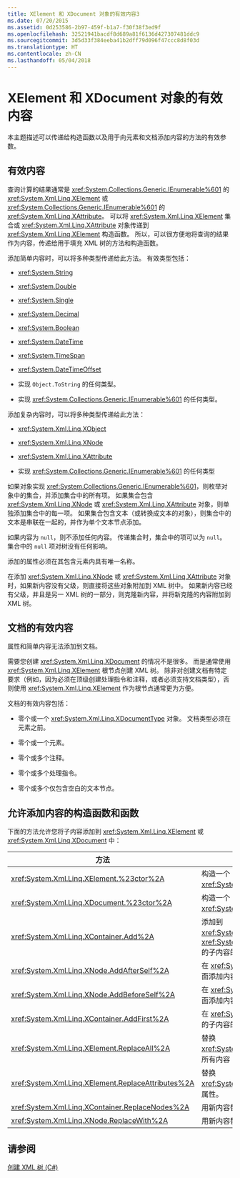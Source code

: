 ```yaml
---
title: XElement 和 XDocument 对象的有效内容3
ms.date: 07/20/2015
ms.assetid: 0d253586-2b97-459f-b1a7-f30f38f3ed9f
ms.openlocfilehash: 32521941bacdf8d689a81f6136d427307481ddc9
ms.sourcegitcommit: 3d5d33f384eeba41b2dff79d096f47ccc8d8f03d
ms.translationtype: HT
ms.contentlocale: zh-CN
ms.lasthandoff: 05/04/2018
---
```

# <a name="valid-content-of-xelement-and-xdocument-objects"></a>XElement 和 XDocument 对象的有效内容
本主题描述可以传递给构造函数以及用于向元素和文档添加内容的方法的有效参数。  
  
## <a name="valid-content"></a>有效内容  
 查询计算的结果通常是 <xref:System.Collections.Generic.IEnumerable%601> 的 <xref:System.Xml.Linq.XElement> 或 <xref:System.Collections.Generic.IEnumerable%601> 的 <xref:System.Xml.Linq.XAttribute>。 可以将 <xref:System.Xml.Linq.XElement> 集合或 <xref:System.Xml.Linq.XAttribute> 对象传递到 <xref:System.Xml.Linq.XElement> 构造函数。 所以，可以很方便地将查询的结果作为内容，传递给用于填充 XML 树的方法和构造函数。  
  
 添加简单内容时，可以将多种类型传递给此方法。 有效类型包括：  
  
-   <xref:System.String>  
  
-   <xref:System.Double>  
  
-   <xref:System.Single>  
  
-   <xref:System.Decimal>  
  
-   <xref:System.Boolean>  
  
-   <xref:System.DateTime>  
  
-   <xref:System.TimeSpan>  
  
-   <xref:System.DateTimeOffset>  
  
-   实现 `Object.ToString` 的任何类型。  
  
-   实现 <xref:System.Collections.Generic.IEnumerable%601> 的任何类型。  
  
 添加复杂内容时，可以将多种类型传递给此方法：  
  
-   <xref:System.Xml.Linq.XObject>  
  
-   <xref:System.Xml.Linq.XNode>  
  
-   <xref:System.Xml.Linq.XAttribute>  
  
-   实现 <xref:System.Collections.Generic.IEnumerable%601> 的任何类型  
  
 如果对象实现 <xref:System.Collections.Generic.IEnumerable%601>，则枚举对象中的集合，并添加集合中的所有项。 如果集合包含 <xref:System.Xml.Linq.XNode> 或 <xref:System.Xml.Linq.XAttribute> 对象，则单独添加集合中的每一项。 如果集合包含文本（或转换成文本的对象），则集合中的文本是串联在一起的，并作为单个文本节点添加。  
  
 如果内容为 `null`，则不添加任何内容。 传递集合时，集合中的项可以为 `null`。 集合中的 `null` 项对树没有任何影响。  
  
 添加的属性必须在其包含元素内具有唯一名称。  
  
 在添加 <xref:System.Xml.Linq.XNode> 或 <xref:System.Xml.Linq.XAttribute> 对象时，如果新内容没有父级，则直接将这些对象附加到 XML 树中。 如果新内容已经有父级，并且是另一 XML 树的一部分，则克隆新内容，并将新克隆的内容附加到 XML 树。  
  
## <a name="valid-content-for-documents"></a>文档的有效内容  
 属性和简单内容无法添加到文档。  
  
 需要您创建 <xref:System.Xml.Linq.XDocument> 的情况不是很多。 而是通常使用 <xref:System.Xml.Linq.XElement> 根节点创建 XML 树。 除非对创建文档有特定要求（例如，因为必须在顶级创建处理指令和注释，或者必须支持文档类型），否则使用 <xref:System.Xml.Linq.XElement> 作为根节点通常更为方便。  
  
 文档的有效内容包括：  
  
-   零个或一个 <xref:System.Xml.Linq.XDocumentType> 对象。 文档类型必须在元素之前。  
  
-   零个或一个元素。  
  
-   零个或多个注释。  
  
-   零个或多个处理指令。  
  
-   零个或多个仅包含空白的文本节点。  
  
## <a name="constructors-and-functions-that-allow-adding-content"></a>允许添加内容的构造函数和函数  
 下面的方法允许您将子内容添加到 <xref:System.Xml.Linq.XElement> 或 <xref:System.Xml.Linq.XDocument> 中：  
  
|方法|描述|  
|------------|-----------------|  
|<xref:System.Xml.Linq.XElement.%23ctor%2A>|构造一个 <xref:System.Xml.Linq.XElement>。|  
|<xref:System.Xml.Linq.XDocument.%23ctor%2A>|构造一个 <xref:System.Xml.Linq.XDocument>。|  
|<xref:System.Xml.Linq.XContainer.Add%2A>|添加到 <xref:System.Xml.Linq.XElement> 或 <xref:System.Xml.Linq.XDocument> 的子内容的末尾。|  
|<xref:System.Xml.Linq.XNode.AddAfterSelf%2A>|在 <xref:System.Xml.Linq.XNode> 后面添加内容。|  
|<xref:System.Xml.Linq.XNode.AddBeforeSelf%2A>|在 <xref:System.Xml.Linq.XNode> 前面添加内容。|  
|<xref:System.Xml.Linq.XContainer.AddFirst%2A>|在 <xref:System.Xml.Linq.XContainer> 的子内容的开头添加内容。|  
|<xref:System.Xml.Linq.XElement.ReplaceAll%2A>|替换 <xref:System.Xml.Linq.XElement> 的所有内容（子节点和属性）。|  
|<xref:System.Xml.Linq.XElement.ReplaceAttributes%2A>|替换 <xref:System.Xml.Linq.XElement> 的属性。|  
|<xref:System.Xml.Linq.XContainer.ReplaceNodes%2A>|用新内容替换子节点。|  
|<xref:System.Xml.Linq.XNode.ReplaceWith%2A>|用新内容替换节点。|  
  
## <a name="see-also"></a>请参阅  
 [创建 XML 树 (C#)](../../../../csharp/programming-guide/concepts/linq/creating-xml-trees.md)
